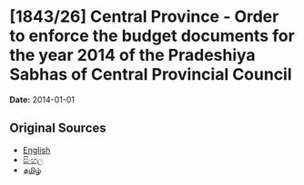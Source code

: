# [1843/26] Central Province - Order to enforce the budget documents for the year 2014 of the Pradeshiya Sabhas of Central Provincial Council

**Date:** 2014-01-01

## Original Sources

- [English](https://documents.gov.lk/view/extra-gazettes/2014/1/1843-26_E.pdf)
- [සිංහල](https://documents.gov.lk/view/extra-gazettes/2014/1/1843-26_S.pdf)
- [தமிழ்](https://documents.gov.lk/view/extra-gazettes/2014/1/1843-26_T.pdf)
